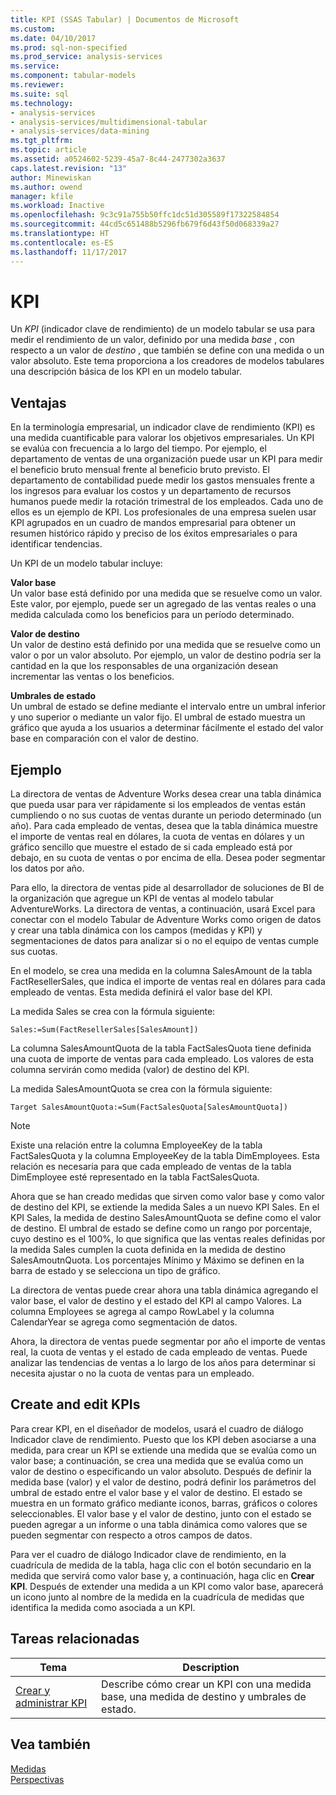 ```yaml
---
title: KPI (SSAS Tabular) | Documentos de Microsoft
ms.custom: 
ms.date: 04/10/2017
ms.prod: sql-non-specified
ms.prod_service: analysis-services
ms.service: 
ms.component: tabular-models
ms.reviewer: 
ms.suite: sql
ms.technology:
- analysis-services
- analysis-services/multidimensional-tabular
- analysis-services/data-mining
ms.tgt_pltfrm: 
ms.topic: article
ms.assetid: a0524602-5239-45a7-8c44-2477302a3637
caps.latest.revision: "13"
author: Minewiskan
ms.author: owend
manager: kfile
ms.workload: Inactive
ms.openlocfilehash: 9c3c91a755b50ffc1dc51d305589f17322584854
ms.sourcegitcommit: 44cd5c651488b5296fb679f6d43f50d068339a27
ms.translationtype: HT
ms.contentlocale: es-ES
ms.lasthandoff: 11/17/2017
---
```

# <a name="kpis"></a>KPI
  Un *KPI* (indicador clave de rendimiento) de un modelo tabular se usa para medir el rendimiento de un valor, definido por una medida *base* , con respecto a un valor de *destino* , que también se define con una medida o un valor absoluto. Este tema proporciona a los creadores de modelos tabulares una descripción básica de los KPI en un modelo tabular.  
  
##  <a name="bkmk_benefits"></a> Ventajas  
 En la terminología empresarial, un indicador clave de rendimiento (KPI) es una medida cuantificable para valorar los objetivos empresariales. Un KPI se evalúa con frecuencia a lo largo del tiempo. Por ejemplo, el departamento de ventas de una organización puede usar un KPI para medir el beneficio bruto mensual frente al beneficio bruto previsto. El departamento de contabilidad puede medir los gastos mensuales frente a los ingresos para evaluar los costos y un departamento de recursos humanos puede medir la rotación trimestral de los empleados. Cada uno de ellos es un ejemplo de KPI. Los profesionales de una empresa suelen usar KPI agrupados en un cuadro de mandos empresarial para obtener un resumen histórico rápido y preciso de los éxitos empresariales o para identificar tendencias.  
  
 Un KPI de un modelo tabular incluye:  
  
 **Valor base**  
 Un valor base está definido por una medida que se resuelve como un valor. Este valor, por ejemplo, puede ser un agregado de las ventas reales o una medida calculada como los beneficios para un período determinado.  
  
 **Valor de destino**  
 Un valor de destino está definido por una medida que se resuelve como un valor o por un valor absoluto. Por ejemplo, un valor de destino podría ser la cantidad en la que los responsables de una organización desean incrementar las ventas o los beneficios.  
  
 **Umbrales de estado**  
 Un umbral de estado se define mediante el intervalo entre un umbral inferior y uno superior o mediante un valor fijo. El umbral de estado muestra un gráfico que ayuda a los usuarios a determinar fácilmente el estado del valor base en comparación con el valor de destino.  
  
##  <a name="bkmk_example"></a> Ejemplo  
 La directora de ventas de Adventure Works desea crear una tabla dinámica que pueda usar para ver rápidamente si los empleados de ventas están cumpliendo o no sus cuotas de ventas durante un periodo determinado (un año). Para cada empleado de ventas, desea que la tabla dinámica muestre el importe de ventas real en dólares, la cuota de ventas en dólares y un gráfico sencillo que muestre el estado de si cada empleado está por debajo, en su cuota de ventas o por encima de ella. Desea poder segmentar los datos por año.  
  
 Para ello, la directora de ventas pide al desarrollador de soluciones de BI de la organización que agregue un KPI de ventas al modelo tabular AdventureWorks. La directora de ventas, a continuación, usará Excel para conectar con el modelo Tabular de Adventure Works como origen de datos y crear una tabla dinámica con los campos (medidas y KPI) y segmentaciones de datos para analizar si o no el equipo de ventas cumple sus cuotas.  
  
 En el modelo, se crea una medida en la columna SalesAmount de la tabla FactResellerSales, que indica el importe de ventas real en dólares para cada empleado de ventas. Esta medida definirá el valor base del KPI.  
  
 La medida Sales se crea con la fórmula siguiente:  
  
```  
Sales:=Sum(FactResellerSales[SalesAmount])  
```  
  
 La columna SalesAmountQuota de la tabla FactSalesQuota tiene definida una cuota de importe de ventas para cada empleado. Los valores de esta columna servirán como medida (valor) de destino del KPI.  
  
 La medida SalesAmountQuota se crea con la fórmula siguiente:  
  
```  
Target SalesAmountQuota:=Sum(FactSalesQuota[SalesAmountQuota])  
```  
  
> [!NOTE]  
>  Existe una relación entre la columna EmployeeKey de la tabla FactSalesQuota y la columna EmployeeKey de la tabla DimEmployees. Esta relación es necesaria para que cada empleado de ventas de la tabla DimEmployee esté representado en la tabla FactSalesQuota.  
  
 Ahora que se han creado medidas que sirven como valor base y como valor de destino del KPI, se extiende la medida Sales a un nuevo KPI Sales. En el KPI Sales, la medida de destino SalesAmountQuota se define como el valor de destino. El umbral de estado se define como un rango por porcentaje, cuyo destino es el 100%, lo que significa que las ventas reales definidas por la medida Sales cumplen la cuota definida en la medida de destino SalesAmoutnQuota. Los porcentajes Mínimo y Máximo se definen en la barra de estado y se selecciona un tipo de gráfico.  
  
 La directora de ventas puede crear ahora una tabla dinámica agregando el valor base, el valor de destino y el estado del KPI al campo Valores. La columna Employees se agrega al campo RowLabel y la columna CalendarYear se agrega como segmentación de datos.  
  
 Ahora, la directora de ventas puede segmentar por año el importe de ventas real, la cuota de ventas y el estado de cada empleado de ventas. Puede analizar las tendencias de ventas a lo largo de los años para determinar si necesita ajustar o no la cuota de ventas para un empleado.  
  
##  <a name="bkmk_create"></a> Create and edit KPIs  
 Para crear KPI, en el diseñador de modelos, usará el cuadro de diálogo Indicador clave de rendimiento. Puesto que los KPI deben asociarse a una medida, para crear un KPI se extiende una medida que se evalúa como un valor base; a continuación, se crea una medida que se evalúa como un valor de destino o especificando un valor absoluto. Después de definir la medida base (valor) y el valor de destino, podrá definir los parámetros del umbral de estado entre el valor base y el valor de destino. El estado se muestra en un formato gráfico mediante iconos, barras, gráficos o colores seleccionables. El valor base y el valor de destino, junto con el estado se pueden agregar a un informe o una tabla dinámica como valores que se pueden segmentar con respecto a otros campos de datos.  
  
 Para ver el cuadro de diálogo Indicador clave de rendimiento, en la cuadrícula de medida de la tabla, haga clic con el botón secundario en la medida que servirá como valor base y, a continuación, haga clic en **Crear KPI**. Después de extender una medida a un KPI como valor base, aparecerá un icono junto al nombre de la medida en la cuadrícula de medidas que identifica la medida como asociada a un KPI.  
  
##  <a name="bkmk_related_tasks"></a> Tareas relacionadas  
  
|Tema|Description|  
|-----------|-----------------|  
|[Crear y administrar KPI](../../analysis-services/tabular-models/create-and-manage-kpis-ssas-tabular.md)|Describe cómo crear un KPI con una medida base, una medida de destino y umbrales de estado.|  
  
## <a name="see-also"></a>Vea también  
 [Medidas](../../analysis-services/tabular-models/measures-ssas-tabular.md)   
 [Perspectivas](../../analysis-services/tabular-models/perspectives-ssas-tabular.md)  
  
  
